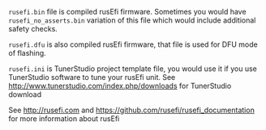 

`rusefi.bin` file is compiled rusEfi firmware. Sometimes you would have `rusefi_no_asserts.bin` variation of this file which would include additional safety checks.

 `rusefi.dfu` is also compiled rusEfi firmware, that file is used for DFU mode of flashing.

 
 `rusefi.ini` is TunerStudio project template file, you would use it if you use TunerStudio software to tune your rusEfi unit.
 See http://www.tunerstudio.com/index.php/downloads for TunerStudio download
 
 See http://rusefi.com and https://github.com/rusefi/rusefi_documentation for more information about rusEfi